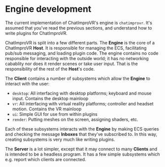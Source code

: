 # Engine development
The current implementation of ChatImproVR's engine is `chatimprovr`. It's assumed that you've read the previous sections, and understand how to write plugins for ChatImproVR.

ChatImproVR is split into a few different parts. The **Engine** is the core of a ChatImproVR **Host**. It is responsible for managing the ECS, facilitating pub/sub messaging, and loading plugin code. The engine contains no code responsible for interacting with the outside world; it has no networking cabablity nor does it render scenes or take user input. That is the responsibility of the rest of the **Host**'s code. 

The **Client** contains a number of subsystems which allow the **Engine** to interact with the user:
* `desktop`: All interfacing with desktop platforms; keyboard and mouse input. Contains the desktop mainloop
* `vr`: All interfacing with virtual reality platforms; controller and headset motion. Contains the VR mainloop
* `ui`: Simple GUI for use from within plugins
* `render`: Putting meshes on the screen, assigning shaders, etc.

Each of these subsystems interacts with the **Engine** by making ECS queries and checking the message **Inboxes** that they've subscribed to. In this way, creating subsystems is very much like writing plugins.

The **Server** is a lot simpler, except that it may connect to many **Clients** and is intended to be a headless program. It has a few simple subsystems which e.g. report which clients are connected.

